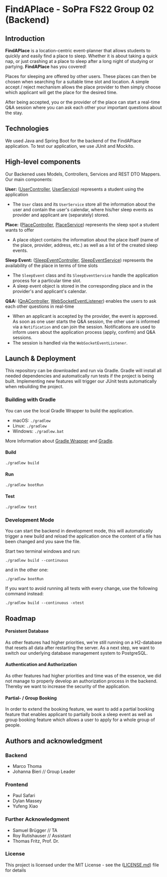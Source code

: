 # FindAPlace - SoPra FS22 Group 02 (Backend)
## Introduction
**FindAPlace** is a location-centric event-planner that allows students to quickly and easily find a place to sleep. Whether it is about taking a quick nap, or just crashing at a place to sleep after a long night of studying or partying. **FindAPlace** has you covered!

Places for sleeping are offered by other users. These places can then be chosen when searching for a suitable time slot and location. A simple accept / reject mechanism allows the place provider to then simply choose which applicant will get the place for the desired time.

After being accepted, you or the provider of the place can start a real-time Q&A session where you can ask each other your important questions about the stay.

## Technologies
We used Java and Spring Boot for the backend of the FindAPlace application. To test our application, we use JUnit and Mockito.

## High-level components
Our Backened uses Models, Controllers, Services and REST DTO Mappers. Our main components:

**User:** ([UserController](https://github.com/sopra-fs22-group-02/server/blob/master/src/main/java/ch/uzh/ifi/hase/soprafs22/controller/UserController.java), [UserService](https://github.com/sopra-fs22-group-02/server/blob/master/src/main/java/ch/uzh/ifi/hase/soprafs22/service/UserService.java)) 
represents a student using the application
- The `User` class and its `UserService` store all the information about the user and contain the user's calendar, where his/her sleep events as provider and applicant are (separately) stored.

**Place:** ([PlaceController](https://github.com/sopra-fs22-group-02/server/blob/master/src/main/java/ch/uzh/ifi/hase/soprafs22/controller/PlaceController.java), [PlaceService](https://github.com/sopra-fs22-group-02/server/blob/master/src/main/java/ch/uzh/ifi/hase/soprafs22/service/PlaceService.java))
represents the sleep spot a student wants to offer
- A place object contains the information about the place itself (name of the place, provider, address, etc.) as well as a list of the created sleep events.

**Sleep Event:** ([SleepEventController](https://github.com/sopra-fs22-group-02/server/blob/master/src/main/java/ch/uzh/ifi/hase/soprafs22/controller/SleepEventController.java), [SleepEventService](https://github.com/sopra-fs22-group-02/server/blob/master/src/main/java/ch/uzh/ifi/hase/soprafs22/service/SleepEventService.java))
represents the availability of the place in terms of time slots
- The `SleepEvent` class and its `SleepEventService` handle the application process for a particular time slot.
- A sleep event object is stored in the corresponding place and in the provider's and applicant's calendar.

**Q&A:** ([QnAController](https://github.com/sopra-fs22-group-02/server/blob/master/src/main/java/ch/uzh/ifi/hase/soprafs22/controller/QnAController.java),  [WebSocketEventListener](https://github.com/sopra-fs22-group-02/server/blob/master/src/main/java/ch/uzh/ifi/hase/soprafs22/controller/WebSocketEventListener.java))
enables the users to ask each other questions in real-time
- When an applicant is accepted by the provider, the event is approved. As soon as one user starts the Q&A session, the other user is informed via a `Notification` and can join the session. Notifications are used to inform users about the application process (apply, confirm) and Q&A sessions.
- The session is handled via the `WebSocketEventListener`.

## Launch & Deployment
This repository can be downloaded and run via Gradle. Gradle will install all needed dependencies and automatically run tests if the project is being built. Implementing new features will trigger our JUnit tests automatically when rebuilding the project.

### Building with Gradle

You can use the local Gradle Wrapper to build the application.
-   macOS: `./gradlew`
-   Linux: `./gradlew`
-   Windows: `./gradlew.bat`

More Information about [Gradle Wrapper](https://docs.gradle.org/current/userguide/gradle_wrapper.html) and [Gradle](https://gradle.org/docs/).

#### Build

```bash
./gradlew build
```

#### Run

```bash
./gradlew bootRun
```

#### Test

```bash
./gradlew test
```

### Development Mode
You can start the backend in development mode, this will automatically trigger a new build and reload the application
once the content of a file has been changed and you save the file.

Start two terminal windows and run:

`./gradlew build --continuous`

and in the other one:

`./gradlew bootRun`

If you want to avoid running all tests with every change, use the following command instead:

`./gradlew build --continuous -xtest`

## Roadmap
#### Persistent Database
As other features had higher priorities, we're still running on a H2-database that resets all data after restarting the server. As a next step, we want to switch our underlying database management system to PostgreSQL.

#### Authentication and Authorization
As other features had higher priorities and time was of the essence, we did not manage to properly develop an authorization process in the backend. Thereby we want to increase the security of the application.

#### Partial- / Group Booking
In order to extend the booking feature, we want to add a partial booking feature that enables applicant to partially book a sleep event as well as group booking feature which allows a user to apply for a whole group of people.


## Authors and acknowledgment
### Backend
- Marco Thoma
- Johanna Bieri // Group Leader

### Frontend
- Paul Safari
- Dylan Massey
- Yufeng Xiao

### Further Acknowledgment
- Samuel Brügger // TA
- Roy Rutishauser // Assistant
- Thomas Fritz, Prof. Dr.

### License
This project is licensed under the MIT License - see the ([LICENSE.md](https://github.com/sopra-fs22-group-02/server/blob/master/LICENSE.md)) file for details 